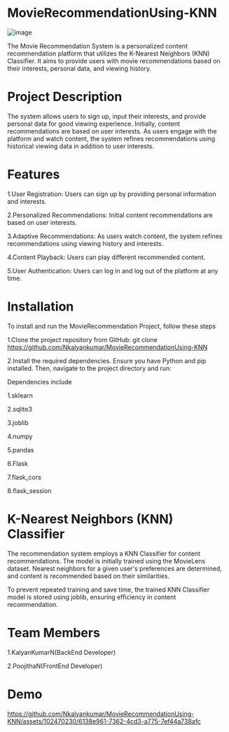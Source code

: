 # MovieRecommendationUsing-KNN
![image](https://github.com/Nkalyankumar/MovieRecommendationUsing-KNN/assets/102470230/1e711e5d-dc4c-41de-a741-0f8e23fe2a52)

The Movie Recommendation System is a personalized content recommendation platform that utilizes the K-Nearest Neighbors (KNN) Classifier. It aims to provide users with movie recommendations based on their interests, personal data, and viewing history.
# Project Description
The system allows users to sign up, input their interests, and provide personal data for good viewing experience. Initially, content recommendations are based on user interests. As users engage with the platform and watch content, the system refines recommendations using historical viewing data in addition to user interests.
# Features
1.User Registration:
Users can sign up by providing personal information and interests. 

2.Personalized Recommendations:
Initial content recommendations are based on user interests.

3.Adaptive Recommendations:
As users watch content, the system refines recommendations using viewing history and interests.

4.Content Playback:
Users can play different recommended content.

5.User Authentication:
Users can log in and log out of the platform at any time.
# Installation
To install and run the MovieRecommendation Project, follow these steps 

1.Clone the project repository from GitHub:
git clone https://github.com/Nkalyankumar/MovieRecommendationUsing-KNN

2.Install the required dependencies. Ensure you have Python and pip installed. Then, navigate to the project directory and run:

Dependencies include

1.sklearn

2.sqlite3

3.joblib

4.numpy

5.pandas

6.Flask

7.flask_cors

8.flask_session

# K-Nearest Neighbors (KNN) Classifier
The recommendation system employs a KNN Classifier for content recommendations. The model is initially trained using the MovieLens dataset. Nearest neighbors for a given user's preferences are determined, and content is recommended based on their similarities.

To prevent repeated training and save time, the trained KNN Classifier model is stored using joblib, ensuring efficiency in content recommendation.

# Team Members

1.KalyanKumarN(BackEnd Developer)

2.PoojithaN(FrontEnd Developer)

# Demo

https://github.com/Nkalyankumar/MovieRecommendationUsing-KNN/assets/102470230/6138e961-7362-4cd3-a775-7ef44a738afc

